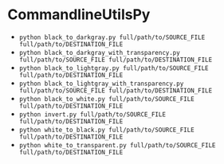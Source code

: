 # CommandlineUtilsPy
* `python black_to_darkgray.py full/path/to/SOURCE_FILE full/path/to/DESTINATION_FILE`
* `python black_to_darkgray_with_transparency.py full/path/to/SOURCE_FILE full/path/to/DESTINATION_FILE`
* `python black_to_lightgray.py full/path/to/SOURCE_FILE full/path/to/DESTINATION_FILE`
* `python black_to_lightgray_with_transparency.py full/path/to/SOURCE_FILE full/path/to/DESTINATION_FILE`
* `python black_to_white.py full/path/to/SOURCE_FILE full/path/to/DESTINATION_FILE`
* `python invert.py full/path/to/SOURCE_FILE full/path/to/DESTINATION_FILE`
* `python white_to_black.py full/path/to/SOURCE_FILE full/path/to/DESTINATION_FILE`
* `python white_to_transparent.py full/path/to/SOURCE_FILE full/path/to/DESTINATION_FILE`

